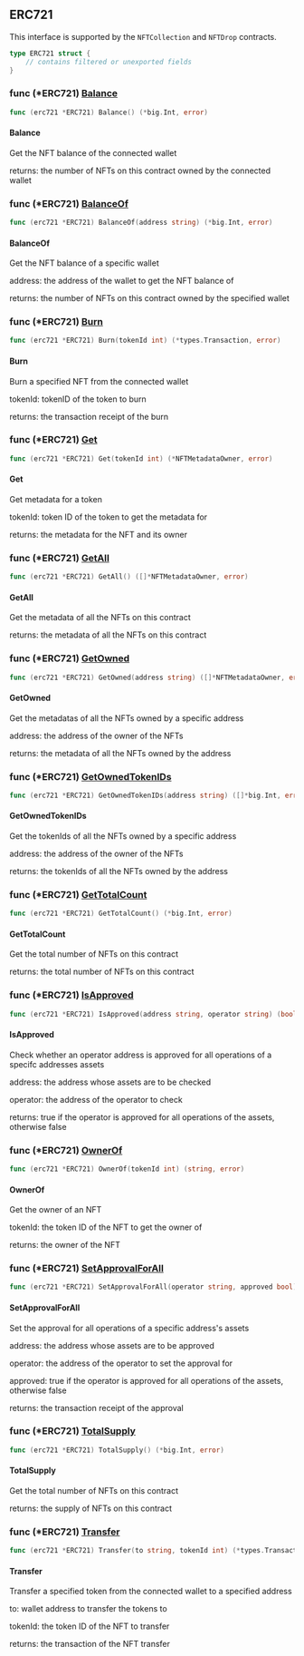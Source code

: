 
## ERC721
This interface is supported by the `NFTCollection` and `NFTDrop` contracts.


```go
type ERC721 struct {
    // contains filtered or unexported fields
}
```

### func \(\*ERC721\) [Balance](<https://github.com/thirdweb-dev/go-sdk/blob/master/pkg/thirdweb/erc721.go#L163>)

```go
func (erc721 *ERC721) Balance() (*big.Int, error)
```

#### Balance

Get the NFT balance of the connected wallet

returns: the number of NFTs on this contract owned by the connected wallet

### func \(\*ERC721\) [BalanceOf](<https://github.com/thirdweb-dev/go-sdk/blob/master/pkg/thirdweb/erc721.go#L174>)

```go
func (erc721 *ERC721) BalanceOf(address string) (*big.Int, error)
```

#### BalanceOf

Get the NFT balance of a specific wallet

address: the address of the wallet to get the NFT balance of

returns: the number of NFTs on this contract owned by the specified wallet

### func \(\*ERC721\) [Burn](<https://github.com/thirdweb-dev/go-sdk/blob/master/pkg/thirdweb/erc721.go#L215>)

```go
func (erc721 *ERC721) Burn(tokenId int) (*types.Transaction, error)
```

#### Burn

Burn a specified NFT from the connected wallet

tokenId: tokenID of the token to burn

returns: the transaction receipt of the burn

### func \(\*ERC721\) [Get](<https://github.com/thirdweb-dev/go-sdk/blob/master/pkg/thirdweb/erc721.go#L45>)

```go
func (erc721 *ERC721) Get(tokenId int) (*NFTMetadataOwner, error)
```

#### Get

Get metadata for a token

tokenId: token ID of the token to get the metadata for

returns: the metadata for the NFT and its owner

### func \(\*ERC721\) [GetAll](<https://github.com/thirdweb-dev/go-sdk/blob/master/pkg/thirdweb/erc721.go#L67>)

```go
func (erc721 *ERC721) GetAll() ([]*NFTMetadataOwner, error)
```

#### GetAll

Get the metadata of all the NFTs on this contract

returns: the metadata of all the NFTs on this contract

### func \(\*ERC721\) [GetOwned](<https://github.com/thirdweb-dev/go-sdk/blob/master/pkg/thirdweb/erc721.go#L95>)

```go
func (erc721 *ERC721) GetOwned(address string) ([]*NFTMetadataOwner, error)
```

#### GetOwned

Get the metadatas of all the NFTs owned by a specific address

address: the address of the owner of the NFTs

returns: the metadata of all the NFTs owned by the address

### func \(\*ERC721\) [GetOwnedTokenIDs](<https://github.com/thirdweb-dev/go-sdk/blob/master/pkg/thirdweb/erc721.go#L114>)

```go
func (erc721 *ERC721) GetOwnedTokenIDs(address string) ([]*big.Int, error)
```

#### GetOwnedTokenIDs

Get the tokenIds of all the NFTs owned by a specific address

address: the address of the owner of the NFTs

returns: the tokenIds of all the NFTs owned by the address

### func \(\*ERC721\) [GetTotalCount](<https://github.com/thirdweb-dev/go-sdk/blob/master/pkg/thirdweb/erc721.go#L84>)

```go
func (erc721 *ERC721) GetTotalCount() (*big.Int, error)
```

#### GetTotalCount

Get the total number of NFTs on this contract

returns: the total number of NFTs on this contract

### func \(\*ERC721\) [IsApproved](<https://github.com/thirdweb-dev/go-sdk/blob/master/pkg/thirdweb/erc721.go#L187>)

```go
func (erc721 *ERC721) IsApproved(address string, operator string) (bool, error)
```

#### IsApproved

Check whether an operator address is approved for all operations of a specifc addresses assets

address: the address whose assets are to be checked

operator: the address of the operator to check

returns: true if the operator is approved for all operations of the assets\, otherwise false

### func \(\*ERC721\) [OwnerOf](<https://github.com/thirdweb-dev/go-sdk/blob/master/pkg/thirdweb/erc721.go#L141>)

```go
func (erc721 *ERC721) OwnerOf(tokenId int) (string, error)
```

#### OwnerOf

Get the owner of an NFT

tokenId: the token ID of the NFT to get the owner of

returns: the owner of the NFT

### func \(\*ERC721\) [SetApprovalForAll](<https://github.com/thirdweb-dev/go-sdk/blob/master/pkg/thirdweb/erc721.go#L234>)

```go
func (erc721 *ERC721) SetApprovalForAll(operator string, approved bool) (*types.Transaction, error)
```

#### SetApprovalForAll

Set the approval for all operations of a specific address's assets

address: the address whose assets are to be approved

operator: the address of the operator to set the approval for

approved: true if the operator is approved for all operations of the assets\, otherwise false

returns: the transaction receipt of the approval

### func \(\*ERC721\) [TotalSupply](<https://github.com/thirdweb-dev/go-sdk/blob/master/pkg/thirdweb/erc721.go#L154>)

```go
func (erc721 *ERC721) TotalSupply() (*big.Int, error)
```

#### TotalSupply

Get the total number of NFTs on this contract

returns: the supply of NFTs on this contract

### func \(\*ERC721\) [Transfer](<https://github.com/thirdweb-dev/go-sdk/blob/master/pkg/thirdweb/erc721.go#L200>)

```go
func (erc721 *ERC721) Transfer(to string, tokenId int) (*types.Transaction, error)
```

#### Transfer

Transfer a specified token from the connected wallet to a specified address

to: wallet address to transfer the tokens to

tokenId: the token ID of the NFT to transfer

returns: the transaction of the NFT transfer
